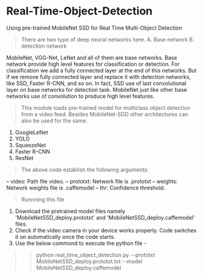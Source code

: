 # Real-Time-Object-Detection
Using pre-trained MobileNet SSD for Real Time Multi-Object Detection

> There are two type of deep neural networks here. 
  A. Base network 
  B. detection network 

MobileNet, VGG-Net, LeNet and all of them are base networks. Base network provide high level features for classification or detection. For classification we add a fully connected layer at the end of this networks. But if we remove fully connected layer and replace it with detection networks, like SSD, Faster R-CNN, and so on. In fact, SSD use of last convolutional layer on base networks for detection task. MobileNet just like other base networks use of convolution to produce high level features.

> This module loads pre-trained model for multiclass object detection from a video feed. Besides MobileNet-SDD other architectures can also be used for the same.

   1. GoogleLeNet
   2. YOLO
   3. SqueezeNet
   4. Faster R-CNN
   5. ResNet
   
> The above code establish the following arguments:

  – video: Path file video.
  – prototxt: Network file is .prototxt
  – weights: Network weights file is .caffemodel
  – thr: Confidence threshold.
  
> Runnning this file
  1. Download the pretrained model files namely 'MobileNetSSD_deploy.prototxt' and 'MobileNetSSD_deploy.caffemodel' files.
  2. Check if the video camera in your device works properly. Code switches it on automatically once the code starts.
  3. Use the below commond to execute the python file -
  
 >> python real_time_object_detection.py --prototxt MobileNetSSD_deploy.prototxt.txt --model MobileNetSSD_deploy.caffemodel



